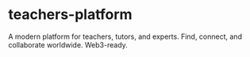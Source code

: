 # teachers-platform
A modern platform for teachers, tutors, and experts. Find, connect, and collaborate worldwide. Web3-ready.
